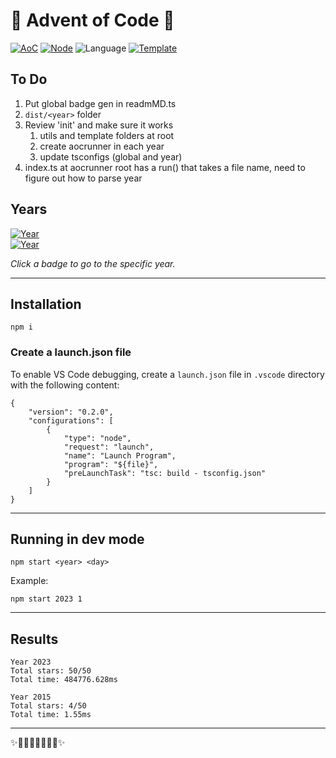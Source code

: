 # 🎄 Advent of Code 🎄

<!-- 
https://en.wikipedia.org/wiki/List_of_Unicode_characters 
https://badgen.net/help#generators
https://dev.to/this-is-learning/advent-of-code-automation-for-javascripttypescript-4111
-->

[![AoC](https://badgen.net/badge/AoC/2023/blue)](https://adventofcode.com/2023)
[![Node](https://badgen.net/badge/Node/v16.13.0+/blue)](https://nodejs.org/en/download/)
![Language](https://badgen.net/badge/Language/TypeScript/blue)
[![Template](https://badgen.net/badge/Template/aocrunner/blue)](https://github.com/caderek/aocrunner)

## To Do

1. Put global badge gen in readmMD.ts
1. `dist/<year>` folder
1. Review 'init' and make sure it works
	1. utils and template folders at root
	1. create aocrunner in each year
	1. update tsconfigs (global and year)
1. index.ts at aocrunner root has a run() that takes a file name, need to figure out how to parse year

## Years

<!--SOLUTIONS-->

<!--SOLUTIONS-->

<!--SOLUTIONS-->

[![Year](https://badgen.net/badge/2023/✨★★★★★★★★★★★★★★★★★★★★★★★★/green?icon=typescript&labelColor=blue&scale=1.3)](src/2023)  
[![Year](https://badgen.net/badge/2015/★★⭒⭒⭒⭒⭒⭒⭒⭒⭒⭒⭒⭒⭒⭒⭒⭒⭒⭒⭒⭒⭒⭒⭒/gray?icon=typescript&labelColor=blue&scale=1.3)](2015)  

<!--/SOLUTIONS-->

<!--/SOLUTIONS-->

<!--/SOLUTIONS-->

_Click a badge to go to the specific year._

---

## Installation

```
npm i
```

### Create a launch.json file

To enable VS Code debugging, create a `launch.json` file in `.vscode` directory with the following content:

```
{
    "version": "0.2.0",
    "configurations": [
        {
            "type": "node",
            "request": "launch",
            "name": "Launch Program",
            "program": "${file}",
            "preLaunchTask": "tsc: build - tsconfig.json"
        }
    ]
}
```

---

## Running in dev mode

```
npm start <year> <day>
```

Example:

```
npm start 2023 1
```

---

## Results

<!--RESULTS-->

<!--RESULTS-->

<!--RESULTS-->

```
Year 2023
Total stars: 50/50
Total time: 484776.628ms
```

```
Year 2015
Total stars: 4/50
Total time: 1.55ms
```

<!--/RESULTS-->

<!--/RESULTS-->

<!--/RESULTS-->

---

✨🎄🎁🎄🎅🎄🎁🎄✨